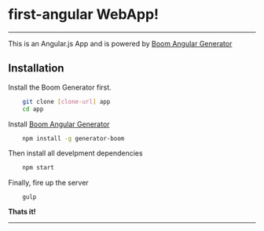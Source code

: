  first-angular WebApp!
=====================

---------------

This is an Angular.js App and is powered by [Boom Angular Generator](https://npmjs.org/package/generator-boom)



Installation
---------

Install the Boom Generator first.

```sh
    git clone [clone-url] app
    cd app
```

Install [Boom Angular Generator](https://npmjs.org/package/generator-boom)

```sh
    npm install -g generator-boom
```

Then install all develpment dependencies

```sh
    npm start
```

Finally, fire up the server

```
    gulp
```

**Thats it!**



----------

